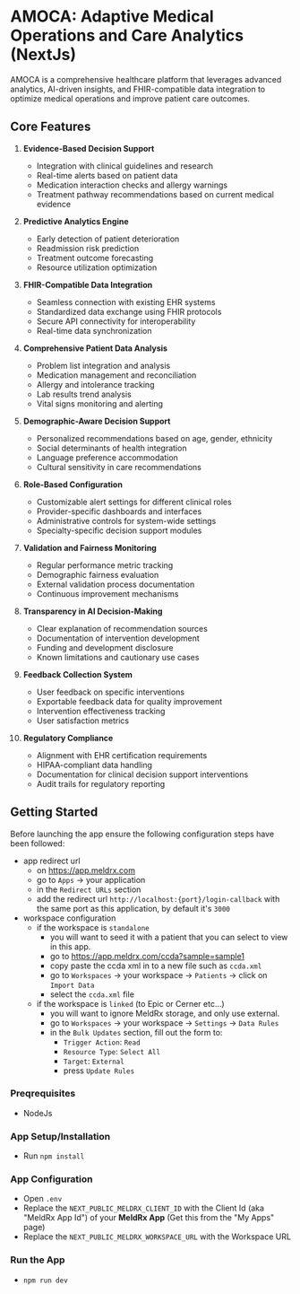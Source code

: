 # AMOCA: Adaptive Medical Operations and Care Analytics (NextJs)

AMOCA is a comprehensive healthcare platform that leverages advanced analytics, AI-driven insights, and FHIR-compatible data integration to optimize medical operations and improve patient care outcomes.

## Core Features

1. **Evidence-Based Decision Support**
   - Integration with clinical guidelines and research
   - Real-time alerts based on patient data
   - Medication interaction checks and allergy warnings
   - Treatment pathway recommendations based on current medical evidence

2. **Predictive Analytics Engine**
   - Early detection of patient deterioration 
   - Readmission risk prediction
   - Treatment outcome forecasting
   - Resource utilization optimization

3. **FHIR-Compatible Data Integration**
   - Seamless connection with existing EHR systems
   - Standardized data exchange using FHIR protocols
   - Secure API connectivity for interoperability
   - Real-time data synchronization

4. **Comprehensive Patient Data Analysis**
   - Problem list integration and analysis
   - Medication management and reconciliation
   - Allergy and intolerance tracking
   - Lab results trend analysis
   - Vital signs monitoring and alerting

5. **Demographic-Aware Decision Support**
   - Personalized recommendations based on age, gender, ethnicity
   - Social determinants of health integration
   - Language preference accommodation
   - Cultural sensitivity in care recommendations

6. **Role-Based Configuration**
   - Customizable alert settings for different clinical roles
   - Provider-specific dashboards and interfaces
   - Administrative controls for system-wide settings
   - Specialty-specific decision support modules

7. **Validation and Fairness Monitoring**
   - Regular performance metric tracking
   - Demographic fairness evaluation
   - External validation process documentation
   - Continuous improvement mechanisms

8. **Transparency in AI Decision-Making**
   - Clear explanation of recommendation sources
   - Documentation of intervention development
   - Funding and development disclosure
   - Known limitations and cautionary use cases

9. **Feedback Collection System**
   - User feedback on specific interventions
   - Exportable feedback data for quality improvement
   - Intervention effectiveness tracking
   - User satisfaction metrics

10. **Regulatory Compliance**
    - Alignment with EHR certification requirements
    - HIPAA-compliant data handling
    - Documentation for clinical decision support interventions
    - Audit trails for regulatory reporting

## Getting Started
Before launching the app ensure the following configuration steps have been followed:
- app redirect url
    - on https://app.meldrx.com
    - go to `Apps` -> your application
    - in the `Redirect URLs` section
    - add the redirect url `http://localhost:{port}/login-callback` with the same port as this application, by default it's `3000`
- workspace configuration
    - if the workspace is `standalone`
        - you will want to seed it with a patient that you can select to view in this app.
        - go to https://app.meldrx.com/ccda?sample=sample1
        - copy paste the ccda xml in to a new file such as `ccda.xml`
        - go to `Workspaces` -> your workspace -> `Patients` -> click on `Import Data`
        - select the `ccda.xml` file
    - if the workspace is `linked` (to Epic or Cerner etc...)
        - you will want to ignore MeldRx storage, and only use external.
        - go to `Workspaces` -> your workspace -> `Settings` -> `Data Rules`
        - in the `Bulk Updates` section, fill out the form to:
            - `Trigger Action`: `Read`
            - `Resource Type`: `Select All`
            - `Target`: `External`
            - press `Update Rules`


### Preqrequisites
- NodeJs

### App Setup/Installation
- Run `npm install`

### App Configuration
- Open `.env`
- Replace the `NEXT_PUBLIC_MELDRX_CLIENT_ID` with the Client Id (aka "MeldRx App Id") of your **MeldRx App** (Get this from the "My Apps" page)
- Replace the `NEXT_PUBLIC_MELDRX_WORKSPACE_URL` with the Workspace URL

### Run the App
- `npm run dev`
